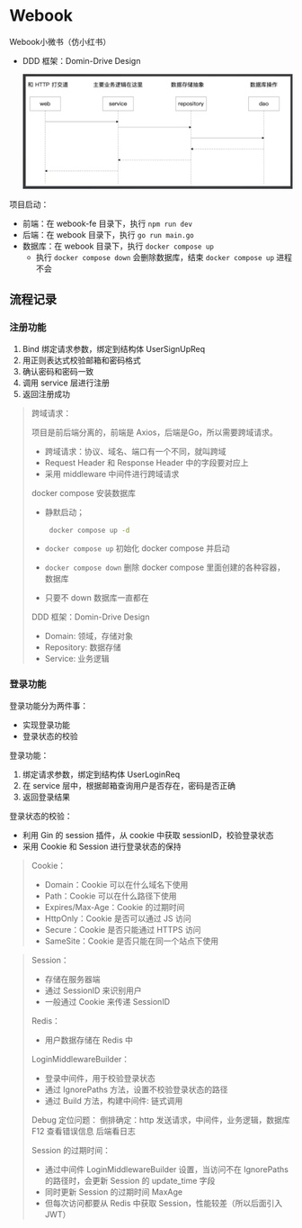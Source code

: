 # Webook

Webook小微书（仿小红书）

- DDD 框架：Domin-Drive Design

    ![image-20241226202631481](./assets/image-20241226202631481.png)

项目启动：
- 前端：在 webook-fe 目录下，执行 `npm run dev`
- 后端：在 webook 目录下，执行 `go run main.go`
- 数据库：在 webook 目录下，执行 `docker compose up`
  - 执行 `docker compose down` 会删除数据库，结束 `docker compose up` 进程不会

## 流程记录

### 注册功能

1. Bind 绑定请求参数，绑定到结构体 UserSignUpReq
2. 用正则表达式校验邮箱和密码格式
3. 确认密码和密码一致
4. 调用 service 层进行注册
5. 返回注册成功

> 跨域请求：
>
> 项目是前后端分离的，前端是 Axios，后端是Go，所以需要跨域请求。
>
> - 跨域请求：协议、域名、端口有一个不同，就叫跨域
> - Request Header 和 Response Header 中的字段要对应上
> - 采用 middleware 中间件进行跨域请求
>
> docker compose 安装数据库
>
> - 静默启动；
>
>     ```bash
>      docker compose up -d
>     ```
>
> - `docker compose up` 初始化 docker compose 并启动
>
> - `docker compose down` 删除 docker compose 里面创建的各种容器，数据库
>
> - 只要不 down 数据库一直都在
>
> DDD 框架：Domin-Drive Design
>
> - Domain: 领域，存储对象
> - Repository: 数据存储
> - Service: 业务逻辑

### 登录功能

登录功能分为两件事：
- 实现登录功能
- 登录状态的校验

登录功能：

1. 绑定请求参数，绑定到结构体 UserLoginReq
2. 在 service 层中，根据邮箱查询用户是否存在，密码是否正确
3. 返回登录结果

登录状态的校验：
- 利用 Gin 的 session 插件，从 cookie 中获取 sessionID，校验登录状态
- 采用 Cookie 和 Session 进行登录状态的保持

> Cookie：
> - Domain：Cookie 可以在什么域名下使用
> - Path：Cookie 可以在什么路径下使用
> - Expires/Max-Age：Cookie 的过期时间
> - HttpOnly：Cookie 是否可以通过 JS 访问
> - Secure：Cookie 是否只能通过 HTTPS 访问
> - SameSite：Cookie 是否只能在同一个站点下使用

> Session：
> - 存储在服务器端
> - 通过 SessionID 来识别用户
> - 一般通过 Cookie 来传递 SessionID
>
> Redis：
> - 用户数据存储在 Redis 中
>
> LoginMiddlewareBuilder：
> - 登录中间件，用于校验登录状态
> - 通过 IgnorePaths 方法，设置不校验登录状态的路径
> - 通过 Build 方法，构建中间件: 链式调用
>
> Debug 定位问题：
> 倒排确定：http 发送请求，中间件，业务逻辑，数据库
> F12 查看错误信息
> 后端看日志
>
> Session 的过期时间：
> - 通过中间件 LoginMiddlewareBuilder 设置，当访问不在 IgnorePaths 的路径时，会更新 Session 的 update_time 字段
> - 同时更新 Session 的过期时间 MaxAge
> - 但每次访问都要从 Redis 中获取 Session，性能较差（所以后面引入 JWT）
> 

